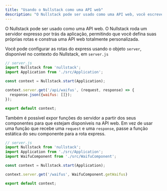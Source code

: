 ```yaml
---
title: "Usando o Nullstack como uma API web"
description: "O Nullstack pode ser usado como uma API web, você escreve os seus próprios endpoints ou pode expor suas server functions."
---
```

O Nullstack pode ser usado como uma API web. O Nullstack roda um servidor expresso por trás da aplicação, permitindo que você defina suas próprias rotas e construa uma API web totalmente personalizada.

Você pode configurar as rotas do express usando o objeto `server`, disponível no contexto do Nullstack, em `server.js`

```js
// server.js
import Nullstack from 'nullstack';
import Application from './src/Application';

const context = Nullstack.start(Application);

context.server.get('/api/waifus', (request, response) => {
  response.json({waifus: []});
});

export default context;
```
Também é possível expor funções do servidor a partir dos seus componentes para que estejam disponíveis na API web. Em vez de usar uma função que recebe uma `request` e uma `response`, passe a função estática do seu componente para a rota express.

```js
// server.js
import Nullstack from 'nullstack';
import Application from './src/Application';
import WaifuComponent from './src/WaifuComponent';

const context = Nullstack.start(Application);

context.server.get('/waifus', WaifuComponent.getWaifus)

export default context;
```
